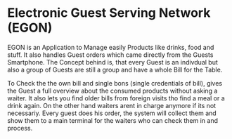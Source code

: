 # Electronic Guest Serving Network (EGON)
EGON is an Application to Manage easily Products like drinks, food and stuff. 
It also handles Guest orders which came directly from the Guests Smartphone. The Concept behind is, that every Guest is an 
indivdual but also a group of Guests are still a group and have a whole Bill for the Table.

To Check the the own bill and single bons (single credentials of bill), gives the Guest a full overview about the consumed products without asking a waiter. It also lets you find older bills from foreign visits tho find a meal or a drink again.
On the other hand waiters arent in charge anymore if its not necessariy. Every guest does his order, the system will collect them and show them to a main terminal for the waiters who can check them in and process.
